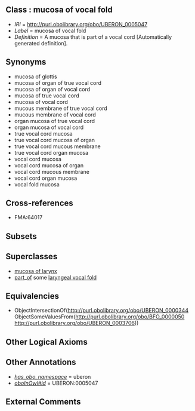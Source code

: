 
## Class : mucosa of vocal fold

 * *IRI* = http://purl.obolibrary.org/obo/UBERON_0005047
 * *Label* = mucosa of vocal fold
 * *Definition* = A mucosa that is part of a vocal cord [Automatically generated definition].

## Synonyms

 * mucosa of glottis
 * mucosa of organ of true vocal cord
 * mucosa of organ of vocal cord
 * mucosa of true vocal cord
 * mucosa of vocal cord
 * mucous membrane of true vocal cord
 * mucous membrane of vocal cord
 * organ mucosa of true vocal cord
 * organ mucosa of vocal cord
 * true vocal cord mucosa
 * true vocal cord mucosa of organ
 * true vocal cord mucous membrane
 * true vocal cord organ mucosa
 * vocal cord mucosa
 * vocal cord mucosa of organ
 * vocal cord mucous membrane
 * vocal cord organ mucosa
 * vocal fold mucosa

## Cross-references

 * FMA:64017

## Subsets


## Superclasses

 * [mucosa of larynx](../../UBERON/24/UBERON_0001824.md)
 * [part_of](../../BFO/50/BFO_0000050.md) some [laryngeal vocal fold](../../UBERON/06/UBERON_0003706.md)

## Equivalencies

 * ObjectIntersectionOf(<http://purl.obolibrary.org/obo/UBERON_0000344> ObjectSomeValuesFrom(<http://purl.obolibrary.org/obo/BFO_0000050> <http://purl.obolibrary.org/obo/UBERON_0003706>))

## Other Logical Axioms


## Other Annotations

 * *[has_obo_namespace](../../ce/oboInOwl#hasOBONamespace.md)* = uberon
 * *[oboInOwl#id](../../id/oboInOwl#id.md)* = UBERON:0005047

## External Comments

